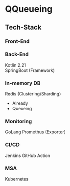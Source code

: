# QQueueing
## Tech-Stack
### Front-End

### Back-End
Kotlin 2.21  
SpringBoot (Framework)

### In-memory DB
Redis (Clustering/Sharding)
- Already
- Queueing

### Monitoring
GoLang
Promethus (Exporter)

### CI/CD
Jenkins
GitHub Action

### MSA
Kubernetes